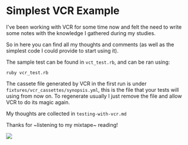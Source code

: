 # Simplest VCR Example

I've been working with VCR for some time now and felt the need to write some notes with the knowledge I gathered during my studies.

So in here you can find all my thoughts and comments (as well as the simplest code I could provide to start using it).

The sample test can be found in `vct_test.rb`, and can be ran using:

```
ruby vcr_test.rb
```

The cassete file generated by VCR in the first run is under `fixtures/vcr_cassettes/synopsis.yml`, this is the file that your tests will using from now on. To regenerate usually I just remove the file and allow VCR to do its magic again.

My thoughts are collected in `testing-with-vcr.md`

Thanks for ~listening to my mixtape~ reading!

![](https://media.giphy.com/media/3oriNYvVkCgIhSIKic/giphy.gif)
